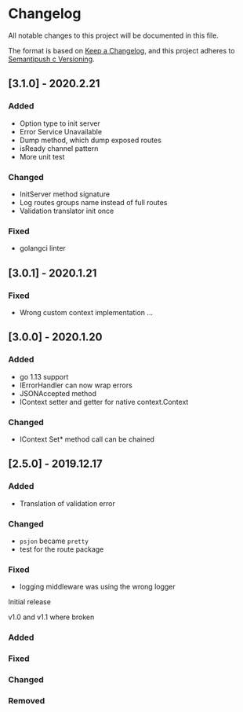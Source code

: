 # Changelog
All notable changes to this project will be documented in this file.

The format is based on [Keep a Changelog](https://keepachangelog.com/en/1.0.0/),
and this project adheres to [Semantipush c Versioning](https://semver.org/spec/v2.0.0.html).

## [3.1.0] - 2020.2.21

### Added
- Option type to init server
- Error Service Unavailable
- Dump method, which dump exposed routes 
- isReady channel pattern
- More unit test

### Changed
- InitServer method signature
- Log routes groups name instead of full routes
- Validation translator init once

### Fixed
- golangci linter

## [3.0.1] - 2020.1.21

### Fixed
- Wrong custom context implementation ... 

## [3.0.0] - 2020.1.20

### Added
- go 1.13 support
- IErrorHandler can now wrap errors
- JSONAccepted method
- IContext setter and getter for native context.Context

### Changed
- IContext Set* method call can be chained

## [2.5.0] - 2019.12.17

### Added
- Translation of validation error

### Changed
- `psjon` became `pretty`
- test for the route package

### Fixed
- logging middleware was using the wrong logger

Initial release

v1.0 and v1.1 where broken

### Added
### Fixed
### Changed
### Removed
